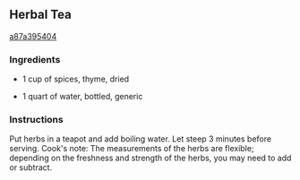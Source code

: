 ## Herbal Tea

[a87a395404](http://www.foodnetwork.com/recipes/herbal-tea.html)

### Ingredients

 - 1 cup of spices, thyme, dried

 - 1 quart of water, bottled, generic

### Instructions

Put herbs in a teapot and add boiling water. Let steep 3 minutes before serving. Cook's note: The measurements of the herbs are flexible; depending on the freshness and strength of the herbs, you may need to add or subtract.